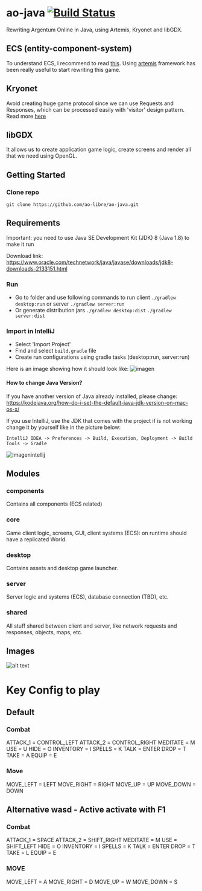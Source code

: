# ao-java [![Build Status](https://travis-ci.org/ao-libre/ao-java.svg?branch=master)](https://travis-ci.org/ao-libre/ao-java)
Rewriting Argentum Online in Java, using Artemis, Kryonet and libGDX.

## ECS (entity-component-system)
To understand ECS, I recommend to read [this](https://github.com/junkdog/artemis-odb/wiki/Introduction-to-Entity-Systems).
Using [artemis](https://github.com/junkdog/artemis-odb) framework has been really useful to start rewriting this game.

## Kryonet
Avoid creating huge game protocol since we can use Requests and Responses, which can be processed easily with 'visitor' design pattern. 
Read more [here](https://github.com/EsotericSoftware/kryonet)

## libGDX
It allows us to create application game logic, create screens and render all that we need using OpenGL.

## Getting Started
### Clone repo
```
git clone https://github.com/ao-libre/ao-java.git
```
## Requirements

Important: you need to use Java SE Development Kit (JDK) 8 (Java 1.8) to make it run

Download link: https://www.oracle.com/technetwork/java/javase/downloads/jdk8-downloads-2133151.html

### Run
* Go to folder and use following commands to run client ```./gradlew desktop:run``` or server ```./gradlew server:run```
* Or generate distribution jars ``` ./gradlew desktop:dist ``` ``` ./gradlew server:dist ```

### Import in IntelliJ
* Select 'Import Project'
* Find and select ```build.gradle``` file
* Create run configurations using gradle tasks (desktop:run, server:run)

Here is an image showing how it should look like:
![imagen](https://media.discordapp.net/attachments/573645939663699988/585399360037322777/Screen_Shot_2019-06-04_at_9.25.56_PM.png)


#### How to change Java Version?
If you have another version of Java already installed, please change: 
https://kodejava.org/how-do-i-set-the-default-java-jdk-version-on-mac-os-x/

If you use IntelliJ, use the JDK that comes with the project if is not working change it by yourself like in the picture below:

`IntelliJ IDEA -> Preferences -> Build, Execution, Deployment -> Build Tools -> Gradle `

![imagenintellij](https://media.discordapp.net/attachments/519531620064296971/543934316233883669/Screen_Shot_2019-02-10_at_12.20.01_PM.png)


## Modules

### components
Contains all components (ECS related) 
### core
Game client logic, screens, GUI, client systems (ECS): on runtime should have a replicated World.
### desktop
Contains assets and desktop game launcher.
### server
Server logic and systems (ECS), database connection (TBD), etc.
### shared
All stuff shared between client and server, like network requests and responses, objects, maps, etc.

## Images 
![alt text](https://github.com/guidotamb/ao-java/blob/master/src/main/resources/readme-example.png)

# Key Config to play
## Default

### Combat
ATTACK_1 = CONTROL_LEFT
ATTACK_2 = CONTROL_RIGHT
MEDITATE = M
USE = U
HIDE = O
INVENTORY = I
SPELLS = K
TALK = ENTER
DROP = T
TAKE = A
EQUIP = E

### Move
MOVE_LEFT = LEFT
MOVE_RIGHT = RIGHT
MOVE_UP = UP
MOVE_DOWN = DOWN

## Alternative wasd - Active activate with F1
### Combat
ATTACK_1 = SPACE
ATTACK_2 = SHIFT_RIGHT
MEDITATE = M
USE = SHIFT_LEFT
HIDE = O
INVENTORY = I
SPELLS = K
TALK = ENTER
DROP = T
TAKE = L
EQUIP = E
### MOVE
MOVE_LEFT = A
MOVE_RIGHT = D
MOVE_UP = W
MOVE_DOWN = S

